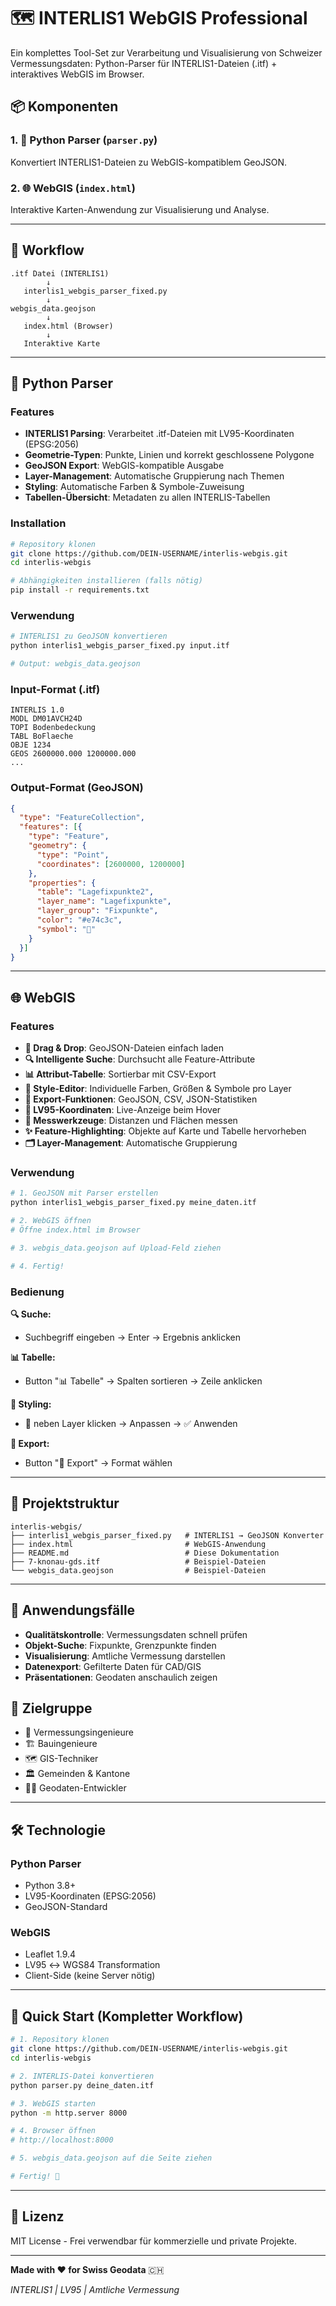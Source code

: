 # 🗺️ INTERLIS1 WebGIS Professional

Ein komplettes Tool-Set zur Verarbeitung und Visualisierung von Schweizer Vermessungsdaten: Python-Parser für INTERLIS1-Dateien (.itf) + interaktives WebGIS im Browser.

## 📦 Komponenten

### 1. 🐍 Python Parser (`parser.py`)
Konvertiert INTERLIS1-Dateien zu WebGIS-kompatiblem GeoJSON.

### 2. 🌐 WebGIS (`index.html`)
Interaktive Karten-Anwendung zur Visualisierung und Analyse.

---

## 🔄 Workflow

```
.itf Datei (INTERLIS1)
        ↓
   interlis1_webgis_parser_fixed.py
        ↓
webgis_data.geojson
        ↓
   index.html (Browser)
        ↓
   Interaktive Karte
```

---

## 🐍 Python Parser

### Features
- **INTERLIS1 Parsing**: Verarbeitet .itf-Dateien mit LV95-Koordinaten (EPSG:2056)
- **Geometrie-Typen**: Punkte, Linien und korrekt geschlossene Polygone
- **GeoJSON Export**: WebGIS-kompatible Ausgabe
- **Layer-Management**: Automatische Gruppierung nach Themen
- **Styling**: Automatische Farben & Symbole-Zuweisung
- **Tabellen-Übersicht**: Metadaten zu allen INTERLIS-Tabellen

### Installation

```bash
# Repository klonen
git clone https://github.com/DEIN-USERNAME/interlis-webgis.git
cd interlis-webgis

# Abhängigkeiten installieren (falls nötig)
pip install -r requirements.txt
```

### Verwendung

```bash
# INTERLIS1 zu GeoJSON konvertieren
python interlis1_webgis_parser_fixed.py input.itf

# Output: webgis_data.geojson
```

### Input-Format (.itf)
```
INTERLIS 1.0
MODL DM01AVCH24D
TOPI Bodenbedeckung
TABL BoFlaeche
OBJE 1234
GEOS 2600000.000 1200000.000
...
```

### Output-Format (GeoJSON)
```json
{
  "type": "FeatureCollection",
  "features": [{
    "type": "Feature",
    "geometry": {
      "type": "Point",
      "coordinates": [2600000, 1200000]
    },
    "properties": {
      "table": "Lagefixpunkte2",
      "layer_name": "Lagefixpunkte",
      "layer_group": "Fixpunkte",
      "color": "#e74c3c",
      "symbol": "🎯"
    }
  }]
}
```

---

## 🌐 WebGIS

### Features

- **📁 Drag & Drop**: GeoJSON-Dateien einfach laden
- **🔍 Intelligente Suche**: Durchsucht alle Feature-Attribute
- **📊 Attribut-Tabelle**: Sortierbar mit CSV-Export
- **🎨 Style-Editor**: Individuelle Farben, Größen & Symbole pro Layer
- **💾 Export-Funktionen**: GeoJSON, CSV, JSON-Statistiken
- **📍 LV95-Koordinaten**: Live-Anzeige beim Hover
- **📐 Messwerkzeuge**: Distanzen und Flächen messen
- **✨ Feature-Highlighting**: Objekte auf Karte und Tabelle hervorheben
- **🗂️ Layer-Management**: Automatische Gruppierung

### Verwendung

```bash
# 1. GeoJSON mit Parser erstellen
python interlis1_webgis_parser_fixed.py meine_daten.itf

# 2. WebGIS öffnen
# Öffne index.html im Browser

# 3. webgis_data.geojson auf Upload-Feld ziehen

# 4. Fertig!
```

### Bedienung

**🔍 Suche:**
- Suchbegriff eingeben → Enter → Ergebnis anklicken

**📊 Tabelle:**
- Button "📊 Tabelle" → Spalten sortieren → Zeile anklicken

**🎨 Styling:**
- 🎨 neben Layer klicken → Anpassen → ✅ Anwenden

**💾 Export:**
- Button "💾 Export" → Format wählen

---

## 📁 Projektstruktur

```
interlis-webgis/
├── interlis1_webgis_parser_fixed.py   # INTERLIS1 → GeoJSON Konverter
├── index.html                         # WebGIS-Anwendung
├── README.md                          # Diese Dokumentation
├── 7-knonau-gds.itf                   # Beispiel-Dateien
└── webgis_data.geojson                # Beispiel-Dateien

```

---

## 🎯 Anwendungsfälle

- **Qualitätskontrolle**: Vermessungsdaten schnell prüfen
- **Objekt-Suche**: Fixpunkte, Grenzpunkte finden
- **Visualisierung**: Amtliche Vermessung darstellen
- **Datenexport**: Gefilterte Daten für CAD/GIS
- **Präsentationen**: Geodaten anschaulich zeigen

## 👥 Zielgruppe

- 📐 Vermessungsingenieure
- 🏗️ Bauingenieure
- 🗺️ GIS-Techniker
- 🏛️ Gemeinden & Kantone
- 👨‍💻 Geodaten-Entwickler

---

## 🛠️ Technologie

### Python Parser
- Python 3.8+
- LV95-Koordinaten (EPSG:2056)
- GeoJSON-Standard

### WebGIS
- Leaflet 1.9.4
- LV95 ↔ WGS84 Transformation
- Client-Side (keine Server nötig)

---

## 🚀 Quick Start (Kompletter Workflow)

```bash
# 1. Repository klonen
git clone https://github.com/DEIN-USERNAME/interlis-webgis.git
cd interlis-webgis

# 2. INTERLIS-Datei konvertieren
python parser.py deine_daten.itf

# 3. WebGIS starten
python -m http.server 8000

# 4. Browser öffnen
# http://localhost:8000

# 5. webgis_data.geojson auf die Seite ziehen

# Fertig! 🎉
```

---

## 📄 Lizenz

MIT License - Frei verwendbar für kommerzielle und private Projekte.

---

**Made with ❤️ for Swiss Geodata** 🇨🇭

*INTERLIS1 | LV95 | Amtliche Vermessung*
